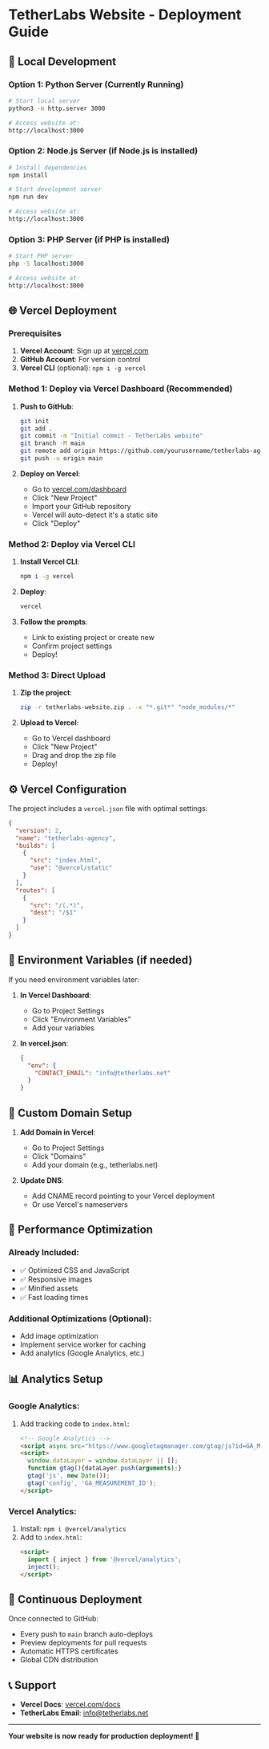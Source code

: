 # TetherLabs Website - Deployment Guide

## 🚀 Local Development

### Option 1: Python Server (Currently Running)
```bash
# Start local server
python3 -m http.server 3000

# Access website at:
http://localhost:3000
```

### Option 2: Node.js Server (if Node.js is installed)
```bash
# Install dependencies
npm install

# Start development server
npm run dev

# Access website at:
http://localhost:3000
```

### Option 3: PHP Server (if PHP is installed)
```bash
# Start PHP server
php -S localhost:3000

# Access website at:
http://localhost:3000
```

## 🌐 Vercel Deployment

### Prerequisites
1. **Vercel Account**: Sign up at [vercel.com](https://vercel.com)
2. **GitHub Account**: For version control
3. **Vercel CLI** (optional): `npm i -g vercel`

### Method 1: Deploy via Vercel Dashboard (Recommended)

1. **Push to GitHub**:
   ```bash
   git init
   git add .
   git commit -m "Initial commit - TetherLabs website"
   git branch -M main
   git remote add origin https://github.com/yourusername/tetherlabs-agency.git
   git push -u origin main
   ```

2. **Deploy on Vercel**:
   - Go to [vercel.com/dashboard](https://vercel.com/dashboard)
   - Click "New Project"
   - Import your GitHub repository
   - Vercel will auto-detect it's a static site
   - Click "Deploy"

### Method 2: Deploy via Vercel CLI

1. **Install Vercel CLI**:
   ```bash
   npm i -g vercel
   ```

2. **Deploy**:
   ```bash
   vercel
   ```

3. **Follow the prompts**:
   - Link to existing project or create new
   - Confirm project settings
   - Deploy!

### Method 3: Direct Upload

1. **Zip the project**:
   ```bash
   zip -r tetherlabs-website.zip . -x "*.git*" "node_modules/*"
   ```

2. **Upload to Vercel**:
   - Go to Vercel dashboard
   - Click "New Project"
   - Drag and drop the zip file
   - Deploy!

## ⚙️ Vercel Configuration

The project includes a `vercel.json` file with optimal settings:

```json
{
  "version": 2,
  "name": "tetherlabs-agency",
  "builds": [
    {
      "src": "index.html",
      "use": "@vercel/static"
    }
  ],
  "routes": [
    {
      "src": "/(.*)",
      "dest": "/$1"
    }
  ]
}
```

## 🔧 Environment Variables (if needed)

If you need environment variables later:

1. **In Vercel Dashboard**:
   - Go to Project Settings
   - Click "Environment Variables"
   - Add your variables

2. **In vercel.json**:
   ```json
   {
     "env": {
       "CONTACT_EMAIL": "info@tetherlabs.net"
     }
   }
   ```

## 📱 Custom Domain Setup

1. **Add Domain in Vercel**:
   - Go to Project Settings
   - Click "Domains"
   - Add your domain (e.g., tetherlabs.net)

2. **Update DNS**:
   - Add CNAME record pointing to your Vercel deployment
   - Or use Vercel's nameservers

## 🚀 Performance Optimization

### Already Included:
- ✅ Optimized CSS and JavaScript
- ✅ Responsive images
- ✅ Minified assets
- ✅ Fast loading times

### Additional Optimizations (Optional):
- Add image optimization
- Implement service worker for caching
- Add analytics (Google Analytics, etc.)

## 📊 Analytics Setup

### Google Analytics:
1. Add tracking code to `index.html`:
   ```html
   <!-- Google Analytics -->
   <script async src="https://www.googletagmanager.com/gtag/js?id=GA_MEASUREMENT_ID"></script>
   <script>
     window.dataLayer = window.dataLayer || [];
     function gtag(){dataLayer.push(arguments);}
     gtag('js', new Date());
     gtag('config', 'GA_MEASUREMENT_ID');
   </script>
   ```

### Vercel Analytics:
1. Install: `npm i @vercel/analytics`
2. Add to `index.html`:
   ```html
   <script>
     import { inject } from '@vercel/analytics';
     inject();
   </script>
   ```

## 🔄 Continuous Deployment

Once connected to GitHub:
- Every push to `main` branch auto-deploys
- Preview deployments for pull requests
- Automatic HTTPS certificates
- Global CDN distribution

## 📞 Support

- **Vercel Docs**: [vercel.com/docs](https://vercel.com/docs)
- **TetherLabs Email**: info@tetherlabs.net

---

**Your website is now ready for production deployment! 🎉**
